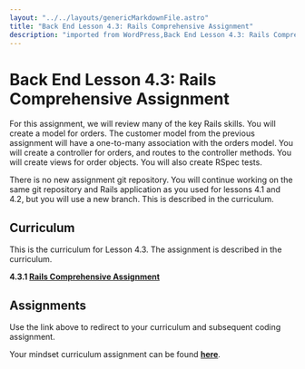 ```yaml
---
layout: "../../layouts/genericMarkdownFile.astro"
title: "Back End Lesson 4.3: Rails Comprehensive Assignment"
description: "imported from WordPress,Back End Lesson 4.3: Rails Comprehensive Assignment"
---
```


# Back End Lesson 4.3: Rails Comprehensive Assignment

For this assignment, we will review many of the key Rails skills. You will create a model for orders. The customer model from the previous assignment will have a one-to-many association with the orders model. You will create a controller for orders, and routes to the controller methods. You will create views for order objects. You will also create RSpec tests.

There is no new assignment git repository. You will continue working on the same git repository and Rails application as you used for lessons 4.1 and 4.2, but you will use a new branch. This is described in the curriculum.

## Curriculum

This is the curriculum for Lesson 4.3\. The assignment is described in the curriculum.

**4.3.1 [Rails Comprehensive Assignment](https://learn.codethedream.org/rails-comprehensive-assignment/)**

## Assignments

Use the link above to redirect to your curriculum and subsequent coding assignment.

Your mindset curriculum assignment can be found **[here](https://learn.codethedream.org/mindset-curriculum-problem-solving/)**.
